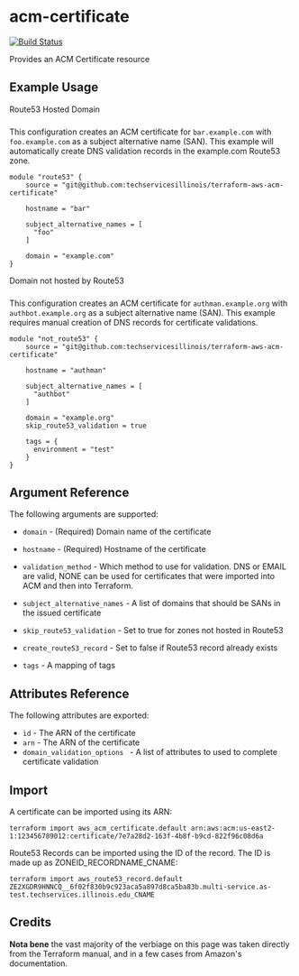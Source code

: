 # acm-certificate 

[![Build Status](https://drone.techservices.illinois.edu/api/badges/techservicesillinois/terraform-aws-acm-certificate/status.svg)](https://drone.techservices.illinois.edu/techservicesillinois/terraform-aws-acm-certificate)

Provides an ACM Certificate resource

Example Usage
-----------------

Route53 Hosted Domain
###

This configuration creates an ACM certificate for `bar.example.com` with `foo.example.com` as a subject 
alternative name (SAN). This example will automatically create DNS validation records in the example.com 
Route53 zone.

```hcl
module "route53" {
    source = "git@github.com:techservicesillinois/terraform-aws-acm-certificate"

    hostname = "bar"

    subject_alternative_names = [
      "foo"
    ]

    domain = "example.com"
}
```

Domain not hosted by Route53
###

This configuration creates an ACM certificate for `authman.example.org` with `authbot.example.org` as a subject 
alternative name (SAN). This example requires manual creation of DNS records for certificate validations.

```hcl
module "not_route53" {
    source = "git@github.com:techservicesillinois/terraform-aws-acm-certificate"

    hostname = "authman"

    subject_alternative_names = [ 
      "authbot"
    ]

    domain = "example.org"
    skip_route53_validation = true

    tags = { 
      environment = "test"
    }
}
```

Argument Reference
-----------------

The following arguments are supported:

* `domain` - (Required) Domain name of the certificate

* `hostname` - (Required) Hostname of the certificate

* `validation_method` - Which method to use for validation. DNS or EMAIL are valid, NONE can be used for certificates that were imported into ACM and then into Terraform.

* `subject_alternative_names` - A list of domains that should be SANs in the issued certificate

* `skip_route53_validation` - Set to true for zones not hosted in Route53

* `create_route53_record` - Set to false if Route53 record already exists

* `tags` - A mapping of tags

Attributes Reference
--------------------

The following attributes are exported:

* `id` - The ARN of the certificate
* `arn` - The ARN of the certificate
* `domain_validation_options ` - A list of attributes to used to complete certificate validation

Import
--------------------

A certificate can be imported using its ARN:

```
terraform import aws_acm_certificate.default arn:aws:acm:us-east2-1:123456789012:certificate/7e7a28d2-163f-4b8f-b9cd-822f96c08d6a
```


Route53 Records can be imported using the ID of the record. The ID is made up as ZONEID_RECORDNAME_CNAME:

```
terraform import aws_route53_record.default ZE2XGDR9HNNCQ__6f02f830b9c923aca5a897d8ca5ba83b.multi-service.as-test.techservices.illinois.edu_CNAME
```

Credits
--------------------

**Nota bene** the vast majority of the verbiage on this page was
taken directly from the Terraform manual, and in a few cases from
Amazon's documentation.
